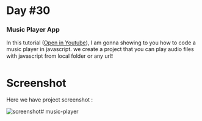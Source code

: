 # Day #30

### Music Player App
In this tutorial ([Open in Youtube](https://youtu.be/KndQpfPkOOY)),  I am gonna showing to you how to code a music player in javascript. we create a project that you can play audio files with javascript from local folder or any url❗️

# Screenshot
Here we have project screenshot :

![screenshot](screenshot.jpg)#   m u s i c - p l a y e r  
 